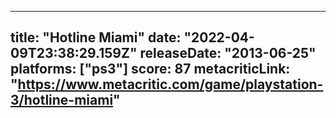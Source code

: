 
---
title: "Hotline Miami"
date: "2022-04-09T23:38:29.159Z"
releaseDate: "2013-06-25"
platforms: ["ps3"]
score: 87
metacriticLink: "https://www.metacritic.com/game/playstation-3/hotline-miami"
---
